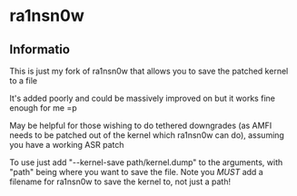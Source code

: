 # ra1nsn0w

## Informatio

This is just my fork of ra1nsn0w that allows you to save the patched kernel to a file

It's added poorly and could be massively improved on but it works fine enough for me =p

May be helpful for those wishing to do tethered downgrades (as AMFI needs to be patched out of the kernel which ra1nsn0w can do), assuming you have a working ASR patch

To use just add "--kernel-save path/kernel.dump" to the arguments, with "path" being where you want to save the file. Note you *MUST* add a filename for ra1nsn0w to save the kernel to, not just a path!
